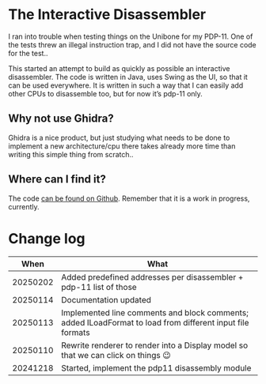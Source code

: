 # The Interactive Disassembler

I ran into trouble when testing things on the Unibone for my PDP-11. One of the tests threw an illegal instruction trap, and I did not have the source code for the test..

This started an attempt to build as quickly as possible an interactive disassembler. The code is written in Java, uses Swing as the UI, so that it can be used everywhere. It is written in such a way that I can easily add other CPUs to disassemble too, but for now it’s pdp-11 only.

## Why not use Ghidra?

Ghidra is a nice product, but just studying what needs to be done to implement a new architecture/cpu there takes already more time than writing this simple thing from scratch..

## Where can I find it?

The code [can be found on Github](https://github.com/fjalvingh/idasm). Remember that it is a work in progress, currently.

# Change log

| **When** | **What** |
| --- | --- |
| 20250202 | Added predefined addresses per disassembler + pdp-11 list of those |
| 20250114 | Documentation updated |
| 20250113 | Implemented line comments and block comments; added ILoadFormat to load from different input file formats |
| 20250110 | Rewrite renderer to render into a Display model so that we can click on things :wink: |
| 20241218 | Started, implement the pdp11 disassembly module |